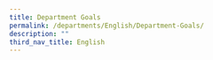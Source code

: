 ```yaml
---
title: Department Goals
permalink: /departments/English/Department-Goals/
description: ""
third_nav_title: English
---
```

